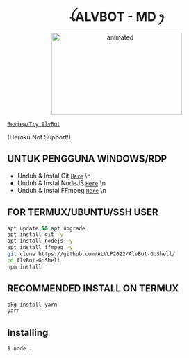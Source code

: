 <h1 align="center">ꪶALVBOT - MD ꫂ<br></h1>
<p align="center">
<img src="https://github.com/ALVLP2022/AlvBot-GoShell/blob/main/media/WhatsApp-Video-2022-10-25-at-164.gif" alt="animated" width="300" height="190" />
</p>



[`Review/Try AlvBot`](wa.me/6285727790018)
</p>


(Heroku Not Support!)

## UNTUK PENGGUNA WINDOWS/RDP

* Unduh & Instal Git      [`Here`](https://git-scm.com/downloads)
\n
* Unduh & Instal NodeJS   [`Here`](https://nodejs.org/en/download)
\n
* Unduh & Instal FFmpeg   [`Here`](https://ffmpeg.org/download.html)
\n

## FOR TERMUX/UBUNTU/SSH USER

```bash
apt update && apt upgrade
apt install git -y
apt install nodejs -y
apt install ffmpeg -y
git clone https://github.com/ALVLP2022/AlvBot-GoShell/
cd AlvBot-GoShell
npm install
```

## RECOMMENDED INSTALL ON TERMUX

```bash
pkg install yarn
yarn
```

## Installing
```bash
$ node .
```
